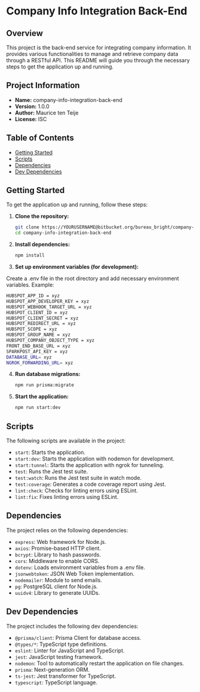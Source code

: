 # Company Info Integration Back-End

## Overview

This project is the back-end service for integrating company information. It provides various functionalities to manage and retrieve company data through a RESTful API. This README will guide you through the necessary steps to get the application up and running.

## Project Information

- **Name:** company-info-integration-back-end
- **Version:** 1.0.0
- **Author:** Maurice ten Teije
- **License:** ISC

## Table of Contents

- [Getting Started](#getting-started)
- [Scripts](#scripts)
- [Dependencies](#dependencies)
- [Dev Dependencies](#dev-dependencies)

## Getting Started

To get the application up and running, follow these steps:

1. **Clone the repository:**

   ```sh
   git clone https://YOURUSERNAME@bitbucket.org/bureau_bright/company-info-integration-back-end.git
   cd company-info-integration-back-end
   ```

2. **Install dependencies:**

   ```sh
   npm install
   ```

3. **Set up environment variables (for development):**

Create a .env file in the root directory and add necessary environment variables. Example:

   ```sh
   HUBSPOT_APP_ID = xyz
   HUBSPOT_APP_DEVELOPER_KEY = xyz
   HUBSPOT_WEBHOOK_TARGET_URL = xyz
   HUBSPOT_CLIENT_ID = xyz
   HUBSPOT_CLIENT_SECRET = xyz
   HUBSPOT_REDIRECT_URL = xyz
   HUBSPOT_SCOPE = xyz
   HUBSPOT_GROUP_NAME = xyz
   HUBSPOT_COMPANY_OBJECT_TYPE = xyz
   FRONT_END_BASE_URL = xyz
   SPARKPOST_API_KEY = xyz
   DATABASE_URL= xyz
   NGROK_FORWARDING_URL= xyz
   ```

4. **Run database migrations:**

   ```sh
   npm run prisma:migrate
   ```

5. **Start the application:**

   ```sh
   npm run start:dev
   ```

## **Scripts**
The following scripts are available in the project:

- `start`: Starts the application.
- `start:dev`: Starts the application with nodemon for development.
- `start:tunnel`: Starts the application with ngrok for tunneling.
- `test`: Runs the Jest test suite.
- `test:watch`: Runs the Jest test suite in watch mode.
- `test:coverage`: Generates a code coverage report using Jest.
- `lint:check`: Checks for linting errors using ESLint.
- `lint:fix`: Fixes linting errors using ESLint.

## **Dependencies**
The project relies on the following dependencies:

- `express`: Web framework for Node.js.
- `axios`: Promise-based HTTP client.
- `bcrypt`: Library to hash passwords.
- `cors`: Middleware to enable CORS.
- `dotenv`: Loads environment variables from a .env file.
- `jsonwebtoken`: JSON Web Token implementation.
- `nodemailer`: Module to send emails.
- `pg`: PostgreSQL client for Node.js.
- `uuidv4`: Library to generate UUIDs.

## **Dev Dependencies**
The project includes the following dev dependencies:

- `@prisma/client`: Prisma Client for database access.
- `@types/*`: TypeScript type definitions.
- `eslint`: Linter for JavaScript and TypeScript.
- `jest`: JavaScript testing framework.
- `nodemon`: Tool to automatically restart the application on file changes.
- `prisma`: Next-generation ORM.
- `ts-jest`: Jest transformer for TypeScript.
- `typescript`: TypeScript language.

